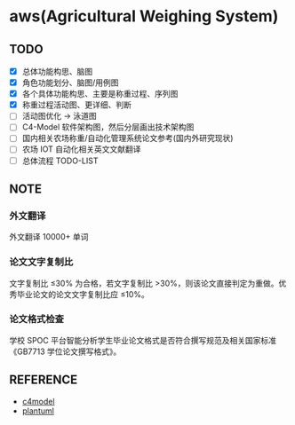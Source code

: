 # aws(Agricultural Weighing System)

## TODO

- [x] 总体功能构思、脑图
- [x] 角色功能划分、脑图/用例图
- [x] 各个具体功能构思、主要是称重过程、序列图
- [x] 称重过程活动图、更详细、判断
- [ ] 活动图优化 -> 泳道图
- [ ] C4-Model 软件架构图，然后分层画出技术架构图
- [ ] 国内相关农场称重/自动化管理系统论文参考(国内外研究现状)
- [ ] 农场 IOT 自动化相关英文文献翻译
- [ ] 总体流程 TODO-LIST

## NOTE

### 外文翻译

外文翻译 10000+ 单词

### 论文文字复制比

文字复制比 ≤30% 为合格，若文字复制比 >30%，则该论文直接判定为重做。优秀毕业论文的论文文字复制比应 ≤10%。

### 论文格式检查

学校 SPOC 平台智能分析学生毕业论文格式是否符合撰写规范及相关国家标准《GB7713 学位论文撰写格式》。

## REFERENCE

- [c4model](https://c4model.com)
- [plantuml](https://plantuml.com)
